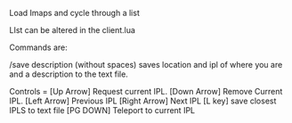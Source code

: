 Load Imaps and cycle through a list

LIst can be altered in the client.lua

Commands are:

/save description  (without spaces)
saves location and ipl of where you are and a description to the text file.

Controls = 
  [Up Arrow] Request current IPL.
  [Down Arrow] Remove Current IPL.
  [Left Arrow] Previous IPL
  [Right Arrow] Next IPL
  [L key] save closest IPLS to text file
  [PG DOWN] Teleport to current IPL 


